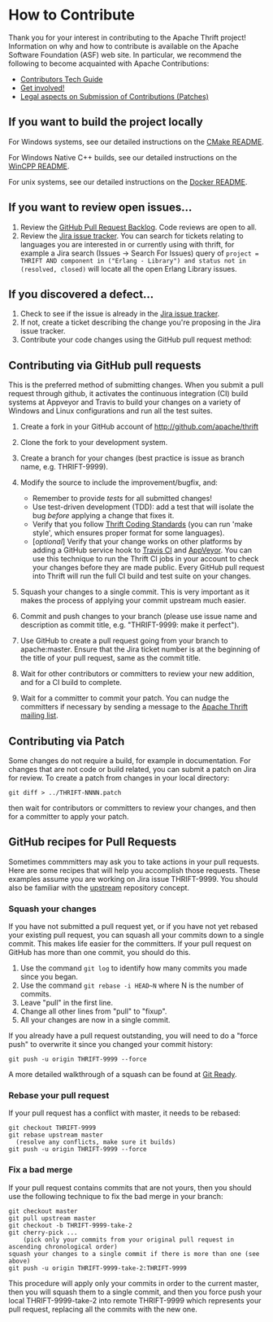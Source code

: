 # How to Contribute #

Thank you for your interest in contributing to the Apache Thrift project!  Information on why and how to contribute is available on the Apache Software Foundation (ASF) web site. In particular, we recommend the following to become acquainted with Apache Contributions:

 * [Contributors Tech Guide](http://www.apache.org/dev/contributors)
 * [Get involved!](http://www.apache.org/foundation/getinvolved.html)
 * [Legal aspects on Submission of Contributions (Patches)](http://www.apache.org/licenses/LICENSE-2.0.html#contributions)

## If you want to build the project locally ##

For Windows systems, see our detailed instructions on the [CMake README](/build/cmake/README.md).

For Windows Native C++ builds, see our detailed instructions on the [WinCPP README](/build/wincpp/README.md).

For unix systems, see our detailed instructions on the [Docker README](/build/docker/README.md).

## If you want to review open issues... ##

 1. Review the [GitHub Pull Request Backlog](https://github.com/apache/thrift/pulls).  Code reviews are open to all.
 2. Review the [Jira issue tracker](http://issues.apache.org/jira/browse/THRIFT).  You can search for tickets relating to languages you are interested in or currently using with thrift, for example a Jira search (Issues -> Search For Issues) query of ``project = THRIFT AND component in ("Erlang - Library") and status not in (resolved, closed)`` will locate all the open Erlang Library issues.

## If you discovered a defect... ##

 1. Check to see if the issue is already in the [Jira issue tracker](http://issues.apache.org/jira/browse/THRIFT).
 1. If not, create a ticket describing the change you're proposing in the Jira issue tracker.
 1. Contribute your code changes using the GitHub pull request method:

## Contributing via GitHub pull requests ##

This is the preferred method of submitting changes.  When you submit a pull request through github, it activates the continuous integration (CI) build systems at Appveyor and Travis to build your changes on a variety of Windows and Linux configurations and run all the test suites.

 1. Create a fork in your GitHub account of http://github.com/apache/thrift
 1. Clone the fork to your development system.
 1. Create a branch for your changes (best practice is issue as branch name, e.g. THRIFT-9999).
 1. Modify the source to include the improvement/bugfix, and:

    * Remember to provide *tests* for all submitted changes!
    * Use test-driven development (TDD): add a test that will isolate the bug *before* applying a  change that fixes it.
    * Verify that you follow [Thrift Coding Standards](/docs/coding_standards) (you can run 'make style', which ensures proper format for some languages).
    * [*optional*] Verify that your change works on other platforms by adding a GitHub service hook to [Travis CI](http://docs.travis-ci.com/user/getting-started/#Step-one%3A-Sign-in) and [AppVeyor](http://www.appveyor.com/docs).  You can use this technique to run the Thrift CI jobs in your account to check your changes before they are made public.  Every GitHub pull request into Thrift will run the full CI build and test suite on your changes.

 1. Squash your changes to a single commit.  This is very important as it makes the process of applying your commit upstream much easier.
 1. Commit and push changes to your branch (please use issue name and description as commit title, e.g. "THRIFT-9999: make it perfect").
 1. Use GitHub to create a pull request going from your branch to apache:master.  Ensure that the Jira ticket number is at the beginning of the title of your pull request, same as the commit title.
 1. Wait for other contributors or committers to review your new addition, and for a CI build to complete.
 1. Wait for a committer to commit your patch.  You can nudge the committers if necessary by sending a message to the [Apache Thrift mailing list](https://thrift.apache.org/mailing).

## Contributing via Patch ##

Some changes do not require a build, for example in documentation.  For changes that are not code or build related, you can submit a patch on Jira for review.  To create a patch from changes in your local directory:

    git diff > ../THRIFT-NNNN.patch

then wait for contributors or committers to review your changes, and then for a committer to apply your patch.

## GitHub recipes for Pull Requests ##

Sometimes commmitters may ask you to take actions in your pull requests.  Here are some recipes that will help you accomplish those requests.  These examples assume you are working on Jira issue THRIFT-9999.  You should also be familiar with the [upstream](https://help.github.com/articles/syncing-a-fork/) repository concept.

### Squash your changes ###

If you have not submitted a pull request yet, or if you have not yet rebased your existing pull request, you can squash all your commits down to a single commit.  This makes life easier for the committers.  If your pull request on GitHub has more than one commit, you should do this.

1. Use the command ``git log`` to identify how many commits you made since you began.
2. Use the command ``git rebase -i HEAD~N`` where N is the number of commits.
3. Leave "pull" in the first line.
4. Change all other lines from "pull" to "fixup".
5. All your changes are now in a single commit.

If you already have a pull request outstanding, you will need to do a "force push" to overwrite it since you changed your commit history:

    git push -u origin THRIFT-9999 --force

A more detailed walkthrough of a squash can be found at [Git Ready](http://gitready.com/advanced/2009/02/10/squashing-commits-with-rebase.html).

### Rebase your pull request ###

If your pull request has a conflict with master, it needs to be rebased:

    git checkout THRIFT-9999
    git rebase upstream master
      (resolve any conflicts, make sure it builds)
    git push -u origin THRIFT-9999 --force

### Fix a bad merge ###

If your pull request contains commits that are not yours, then you should use the following technique to fix the bad merge in your branch:

    git checkout master
    git pull upstream master
    git checkout -b THRIFT-9999-take-2
    git cherry-pick ...
        (pick only your commits from your original pull request in ascending chronological order)
    squash your changes to a single commit if there is more than one (see above)
    git push -u origin THRIFT-9999-take-2:THRIFT-9999

This procedure will apply only your commits in order to the current master, then you will squash them to a single commit, and then you force push your local THRIFT-9999-take-2 into remote THRIFT-9999 which represents your pull request, replacing all the commits with the new one.

 
